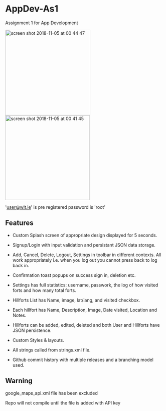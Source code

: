 # AppDev-As1
Assignment 1 for App Development

<img width="271" alt="screen shot 2018-11-05 at 00 44 47" src="https://user-images.githubusercontent.com/16647291/47972523-0432ff00-e095-11e8-9199-7aa41f336024.png">
<img width="269" alt="screen shot 2018-11-05 at 00 41 45" src="https://user-images.githubusercontent.com/16647291/47972544-32184380-e095-11e8-8b3f-15adb2b2ad88.png">


'user@wit.ie' is pre registered
password is 'root'

## Features

- Custom Splash screen of appropriate design displayed for 5 seconds.
- Signup/Login with input validation and persistant JSON data storage.
- Add, Cancel, Delete, Logout, Settings in toolbar in different contexts.
  All work appropriately i.e. when you log out you cannot press back to log back in. 
- Confirmation toast popups on success sign in, deletion etc.
- Settings has full statistics: username, passwork, the log of how visited forts and how many total forts.
- Hillforts List has Name, image, lat/lang, and visited checkbox.
- Each hillfort has Name, Description, Image, Date visited, Location and Notes.
- Hillforts can be added, edited, deleted and both User and Hillforts have JSON persistence.

- Custom Styles & layouts.
- All strings called from strings.xml file.
- Github commit history with multiple releases and a branching model used.




## Warning
google_maps_api.xml file has been excluded

Repo will not compile until the file is added with API key
